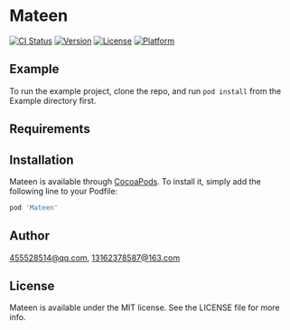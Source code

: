 # Mateen

[![CI Status](https://img.shields.io/travis/455528514@qq.com/Mateen.svg?style=flat)](https://travis-ci.org/455528514@qq.com/Mateen)
[![Version](https://img.shields.io/cocoapods/v/Mateen.svg?style=flat)](https://cocoapods.org/pods/Mateen)
[![License](https://img.shields.io/cocoapods/l/Mateen.svg?style=flat)](https://cocoapods.org/pods/Mateen)
[![Platform](https://img.shields.io/cocoapods/p/Mateen.svg?style=flat)](https://cocoapods.org/pods/Mateen)

## Example

To run the example project, clone the repo, and run `pod install` from the Example directory first.

## Requirements

## Installation

Mateen is available through [CocoaPods](https://cocoapods.org). To install
it, simply add the following line to your Podfile:

```ruby
pod 'Mateen'
```

## Author

455528514@qq.com, 13162378587@163.com

## License

Mateen is available under the MIT license. See the LICENSE file for more info.
